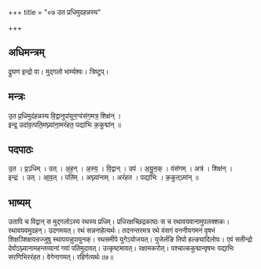 +++
title = "०७ उत प्रधिमुदहन्नस्य"

+++
## अधिमन्त्रम्
द्रुघण इन्द्रो वा। मुद्गलो भार्म्यश्वः। त्रिष्टुप्।

## मन्त्रः
उ॒त प्र॒धिमुद॑हन्नस्य वि॒द्वानुपा॑युन॒ग्वंस॑ग॒मत्र॒ शिक्ष॑न् ।  
इन्द्र॒ उदा॑व॒त्पति॒मघ्न्या॑ना॒मरं॑हत॒ पद्या॑भिः क॒कुद्मा॑न् ॥

## पदपाठः
उ॒त । प्र॒ऽधिम् । उत् । अ॒ह॒न् । अ॒स्य॒ । वि॒द्वान् । उप॑ । अ॒यु॒न॒क् । वंस॑गम् । अत्र॑ । शिक्ष॑न् ।  
इन्द्रः॑ । उत् । आ॒व॒त् । पति॑म् । अघ्न्या॑नाम् । अरं॑हत । पद्या॑भिः । क॒कुत्ऽमा॑न् ॥

## भाष्यम्
उतापि च विद्वान् स मुद्गलोऽस्य रथस्य प्रधिम्। प्रधिरक्षच्छिद्रकाष्ठः स च रथावयवानामुपलक्शकः। रथावयवमुदहन्। उदगमयत्। रथं सन्ननाहेत्यर्थः। तदनन्तरमत्र रथे वंसगं वननीयगमनं वृषभं शिक्षञ्शिक्षयन्रज्जुषु स्थापयन्नुपायुनक्। रथसमीपे युगेऽयोजयत्। युजेर्लङि तिपो हल्ङ्यादिलोपः। एवं सतीन्द्रो देवोऽघ्न्यानामहन्तव्यानां गवां पतिमुदावत्। उत्कृष्टमावत्। रक्षामकरोत्। पश्चात्ककुद्मान्वृषभः पद्याभिः सरणिभिररंहत। वेगेनागमत्। रहिर्गत्यर्थः॥७॥